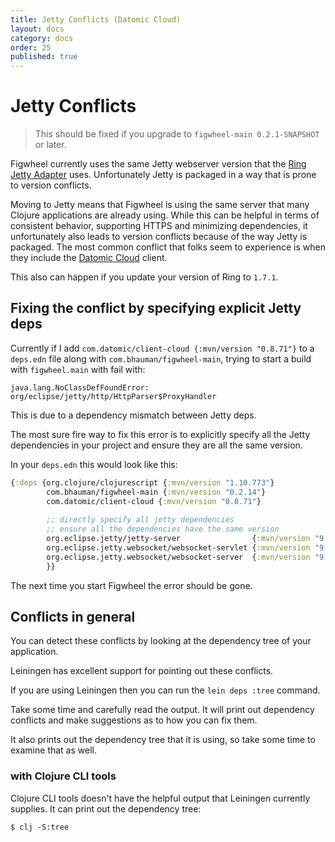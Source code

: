 ```yaml
---
title: Jetty Conflicts (Datomic Cloud)
layout: docs
category: docs
order: 25
published: true
---
```


# Jetty Conflicts

> This should be fixed if you upgrade to `figwheel-main 0.2.1-SNAPSHOT`
> or later.

<div class="lead-in"> Figwheel currently uses the same Jetty webserver
version that the <a href="https://github.com/ring-clojure/ring/tree/master/ring-jetty-adapter">Ring Jetty Adapter</a> uses. Unfortunately Jetty is
packaged in a way that is prone to version conflicts.</div>

Moving to Jetty means that Figwheel is using the same server that many
Clojure applications are already using. While this can be helpful in
terms of consistent behavior, supporting HTTPS and minimizing
dependencies, it unfortunately also leads to version conflicts
because of the way Jetty is packaged. The most common conflict that
folks seem to experience is when they include the [Datomic
Cloud](https://docs.datomic.com/cloud/index.html) client.

This also can happen if you update your version of Ring to `1.7.1`.

## Fixing the conflict by specifying explicit Jetty deps

Currently if I add `com.datomic/client-cloud {:mvn/version "0.8.71"}`
to a `deps.edn` file along with `com.bhauman/figwheel-main`, trying to
start a build with `figwheel.main` with fail with:

```
java.lang.NoClassDefFoundError: org/eclipse/jetty/http/HttpParser$ProxyHandler
```

This is due to a dependency mismatch between Jetty deps.

The most sure fire way to fix this error is to explicitly specify all
the Jetty dependencies in your project and ensure they are all the
same version.

In your `deps.edn` this would look like this:

```clojure
{:deps {org.clojure/clojurescript {:mvn/version "1.10.773"}
        com.bhauman/figwheel-main {:mvn/version "0.2.14"}
		com.datomic/client-cloud {:mvn/version "0.8.71"}
	    
		;; directly specify all jetty dependencies
		;; ensure all the dependencies have the same version
		org.eclipse.jetty/jetty-server                {:mvn/version "9.4.12.v20180830"}
		org.eclipse.jetty.websocket/websocket-servlet {:mvn/version "9.4.12.v20180830"}
		org.eclipse.jetty.websocket/websocket-server  {:mvn/version "9.4.12.v20180830"}
		}}
```

The next time you start Figwheel the error should be gone.

## Conflicts in general

You can detect these conflicts by looking at the dependency tree of
your application.

Leiningen has excellent support for pointing out these conflicts.

If you are using Leiningen then you can run the `lein deps :tree`
command.

Take some time and carefully read the output. It will print out
dependency conflicts and make suggestions as to how you can fix them.

It also prints out the dependency tree that it is using, so take some
time to examine that as well.

### with Clojure CLI tools

Clojure CLI tools doesn't have the helpful output that Leiningen
currently supplies. It can print out the dependency tree:

```
$ clj -S:tree
```





